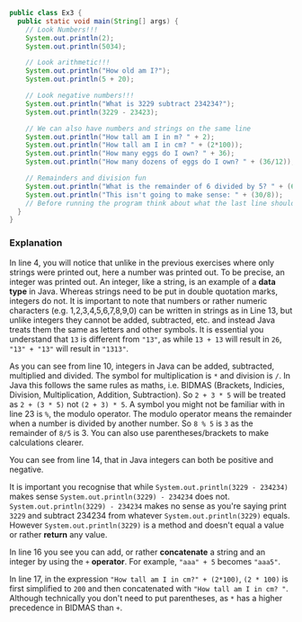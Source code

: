```java
public class Ex3 {
  public static void main(String[] args) {
    // Look Numbers!!!
    System.out.println(2);
    System.out.println(5034);

    // Look arithmetic!!!
    System.out.println("How old am I?");
    System.out.println(5 + 20);

    // Look negative numbers!!!
    System.out.println("What is 3229 subtract 234234?");
    System.out.println(3229 - 23423);

    // We can also have numbers and strings on the same line
    System.out.println("How tall am I in m? " + 2);
    System.out.println("How tall am I in cm? " + (2*100));
    System.out.println("How many eggs do I own? " + 36);
    System.out.println("How many dozens of eggs do I own? " + (36/12));

    // Remainders and division fun
    System.out.println("What is the remainder of 6 divided by 5? " + (6 % 5));
    System.out.println("This isn't going to make sense: " + (30/8));
    // Before running the program think about what the last line should print
  }
}
```

### Explanation
In line 4, you will notice that unlike in the previous exercises where only strings were printed out, here a number was printed out. To be precise, an integer was printed out. An integer, like a string, is an example of a **data type** in Java. Whereas strings need to be put in double quotation marks, integers do not. It is important to note that numbers or rather numeric characters (e.g. 1,2,3,4,5,6,7,8,9,0) can be written in strings as in Line 13, but unlike integers they cannot be added, subtracted, etc. and instead Java treats them the same as letters and other symbols. It is essential you understand that `13` is different from `"13"`, as while `13 + 13` will result in `26`, `"13" + "13"` will result in `"1313"`.
<br>

As you can see from line 10, integers in Java can be added, subtracted, multiplied and divided. The symbol for multiplication is `*` and division is `/`. In Java this follows the same rules as maths, i.e. BIDMAS (Brackets, Indicies, Division, Multiplication, Addition, Subtraction). So `2 + 3 * 5` will be treated as `2 + (3 * 5)` not `(2 + 3) * 5`. A symbol you might not be familiar with in line 23 is `%`, the modulo operator. The modulo operator means the remainder when a number is divided by another number. So `8 % 5` is `3` as the remainder of `8/5` is 3. You can also use parentheses/brackets to make calculations clearer.
<br>

You can see from line 14, that in Java integers can both be positive and negative.
<br>

It is important you recognise that while `System.out.println(3229 - 234234)` makes sense `System.out.println(3229) - 234234` does not.  `System.out.println(3229) - 234234` makes no sense as you're saying print `3229` and subtract 234234 from whatever `System.out.println(3229)` equals. However `System.out.println(3229)` is a method and doesn't equal a value or rather **return** any value.
<br>

In line 16 you see you can add, or rather **concatenate** a string and an integer by using the `+` **operator**. For example, `"aaa" + 5` becomes `"aaa5"`.
<br>

In line 17, in the expression `"How tall am I in cm?" + (2*100)`, `(2 * 100)` is first simplified to `200` and then concatenated with `"How tall am I in cm? "`. Although technically you don't need to put parentheses, as `*` has a higher precedence in BIDMAS than `+`.

